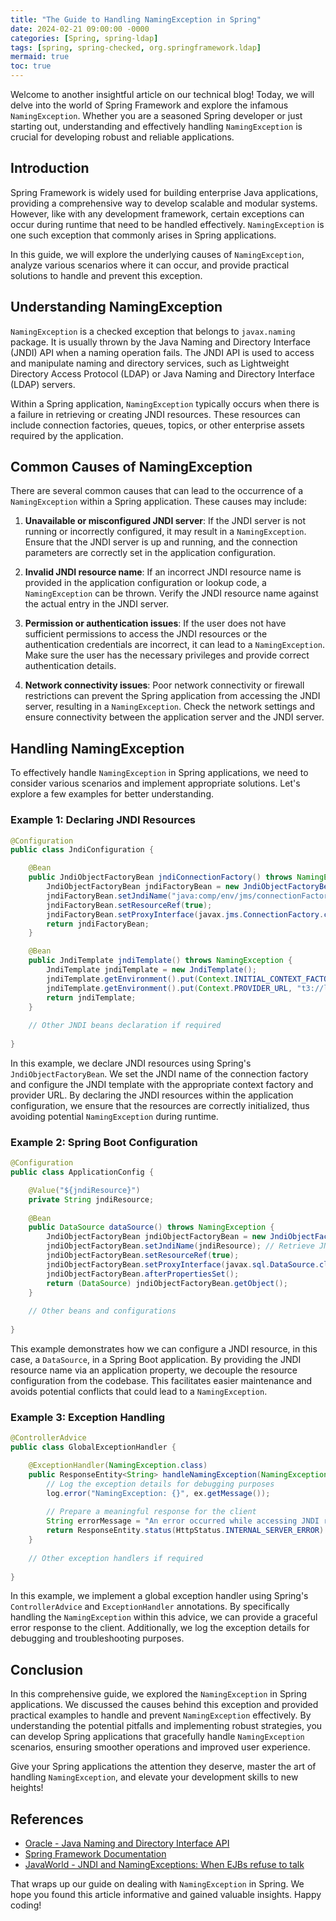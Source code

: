 ```yaml
---
title: "The Guide to Handling NamingException in Spring"
date: 2024-02-21 09:00:00 -0000
categories: [Spring, spring-ldap]
tags: [spring, spring-checked, org.springframework.ldap]
mermaid: true
toc: true
---
```



Welcome to another insightful article on our technical blog! Today, we will delve into the world of Spring Framework and explore the infamous `NamingException`. Whether you are a seasoned Spring developer or just starting out, understanding and effectively handling `NamingException` is crucial for developing robust and reliable applications.

## Introduction

Spring Framework is widely used for building enterprise Java applications, providing a comprehensive way to develop scalable and modular systems. However, like with any development framework, certain exceptions can occur during runtime that need to be handled effectively. `NamingException` is one such exception that commonly arises in Spring applications.

In this guide, we will explore the underlying causes of `NamingException`, analyze various scenarios where it can occur, and provide practical solutions to handle and prevent this exception.

## Understanding NamingException

`NamingException` is a checked exception that belongs to `javax.naming` package. It is usually thrown by the Java Naming and Directory Interface (JNDI) API when a naming operation fails. The JNDI API is used to access and manipulate naming and directory services, such as Lightweight Directory Access Protocol (LDAP) or Java Naming and Directory Interface (LDAP) servers.

Within a Spring application, `NamingException` typically occurs when there is a failure in retrieving or creating JNDI resources. These resources can include connection factories, queues, topics, or other enterprise assets required by the application.

## Common Causes of NamingException

There are several common causes that can lead to the occurrence of a `NamingException` within a Spring application. These causes may include:

1. **Unavailable or misconfigured JNDI server**: If the JNDI server is not running or incorrectly configured, it may result in a `NamingException`. Ensure that the JNDI server is up and running, and the connection parameters are correctly set in the application configuration.

2. **Invalid JNDI resource name**: If an incorrect JNDI resource name is provided in the application configuration or lookup code, a `NamingException` can be thrown. Verify the JNDI resource name against the actual entry in the JNDI server.

3. **Permission or authentication issues**: If the user does not have sufficient permissions to access the JNDI resources or the authentication credentials are incorrect, it can lead to a `NamingException`. Make sure the user has the necessary privileges and provide correct authentication details.

4. **Network connectivity issues**: Poor network connectivity or firewall restrictions can prevent the Spring application from accessing the JNDI server, resulting in a `NamingException`. Check the network settings and ensure connectivity between the application server and the JNDI server.

## Handling NamingException

To effectively handle `NamingException` in Spring applications, we need to consider various scenarios and implement appropriate solutions. Let's explore a few examples for better understanding.

### Example 1: Declaring JNDI Resources

```java
@Configuration
public class JndiConfiguration {

    @Bean
    public JndiObjectFactoryBean jndiConnectionFactory() throws NamingException {
        JndiObjectFactoryBean jndiFactoryBean = new JndiObjectFactoryBean();
        jndiFactoryBean.setJndiName("java:comp/env/jms/connectionFactory");
        jndiFactoryBean.setResourceRef(true);
        jndiFactoryBean.setProxyInterface(javax.jms.ConnectionFactory.class);
        return jndiFactoryBean;
    }

    @Bean
    public JndiTemplate jndiTemplate() throws NamingException {
        JndiTemplate jndiTemplate = new JndiTemplate();
        jndiTemplate.getEnvironment().put(Context.INITIAL_CONTEXT_FACTORY, "weblogic.jndi.WLInitialContextFactory");
        jndiTemplate.getEnvironment().put(Context.PROVIDER_URL, "t3://localhost:7003");
        return jndiTemplate;
    }
    
    // Other JNDI beans declaration if required
    
}
```

In this example, we declare JNDI resources using Spring's `JndiObjectFactoryBean`. We set the JNDI name of the connection factory and configure the JNDI template with the appropriate context factory and provider URL. By declaring the JNDI resources within the application configuration, we ensure that the resources are correctly initialized, thus avoiding potential `NamingException` during runtime.

### Example 2: Spring Boot Configuration

```java
@Configuration
public class ApplicationConfig {

    @Value("${jndiResource}")
    private String jndiResource;
    
    @Bean
    public DataSource dataSource() throws NamingException {
        JndiObjectFactoryBean jndiObjectFactoryBean = new JndiObjectFactoryBean();
        jndiObjectFactoryBean.setJndiName(jndiResource); // Retrieve JNDI resource name from application properties
        jndiObjectFactoryBean.setResourceRef(true);
        jndiObjectFactoryBean.setProxyInterface(javax.sql.DataSource.class);
        jndiObjectFactoryBean.afterPropertiesSet();
        return (DataSource) jndiObjectFactoryBean.getObject();
    }
    
    // Other beans and configurations
    
}
```

This example demonstrates how we can configure a JNDI resource, in this case, a `DataSource`, in a Spring Boot application. By providing the JNDI resource name via an application property, we decouple the resource configuration from the codebase. This facilitates easier maintenance and avoids potential conflicts that could lead to a `NamingException`.

### Example 3: Exception Handling

```java
@ControllerAdvice
public class GlobalExceptionHandler {

    @ExceptionHandler(NamingException.class)
    public ResponseEntity<String> handleNamingException(NamingException ex) {
        // Log the exception details for debugging purposes
        log.error("NamingException: {}", ex.getMessage());
        
        // Prepare a meaningful response for the client
        String errorMessage = "An error occurred while accessing JNDI resources. Please try again later.";
        return ResponseEntity.status(HttpStatus.INTERNAL_SERVER_ERROR).body(errorMessage);
    }
    
    // Other exception handlers if required
    
}
```

In this example, we implement a global exception handler using Spring's `ControllerAdvice` and `ExceptionHandler` annotations. By specifically handling the `NamingException` within this advice, we can provide a graceful error response to the client. Additionally, we log the exception details for debugging and troubleshooting purposes.

## Conclusion

In this comprehensive guide, we explored the `NamingException` in Spring applications. We discussed the causes behind this exception and provided practical examples to handle and prevent `NamingException` effectively. By understanding the potential pitfalls and implementing robust strategies, you can develop Spring applications that gracefully handle `NamingException` scenarios, ensuring smoother operations and improved user experience.

Give your Spring applications the attention they deserve, master the art of handling `NamingException`, and elevate your development skills to new heights!

## References

- [Oracle - Java Naming and Directory Interface API](https://docs.oracle.com/javase/jndi/)
- [Spring Framework Documentation](https://docs.spring.io/spring/docs/current/spring-framework-reference/)
- [JavaWorld - JNDI and NamingExceptions: When EJBs refuse to talk](https://www.javaworld.com/article/2073942/jndi-and-namingexceptionswhen-ejbs-refuse-to-talk.html)

That wraps up our guide on dealing with `NamingException` in Spring. We hope you found this article informative and gained valuable insights. Happy coding!
